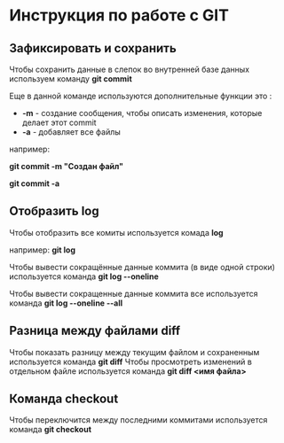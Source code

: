 # Инструкция по работе с GIT
 
## Зафиксировать и сохранить

Чтобы сохранить данные в слепок во внутренней базе данных используем команду  **git commit**

Еще в данной команде используются дополнительные функции это :
* **-m** - создание сообщения, чтобы описать изменения, которые делает этот commit
* **-a** - добавляет все файлы 

например:

**git commit -m "Создан файл"**

**git commit -a**

## Отобразить log
Чтобы отобразить все комиты используется комада **log**

например: **git log**

Чтобы вывести сокращённые данные коммита (в виде одной строки) используется команда **git log --oneline**

Чтобы вывести сокращенные данные коммита все используется команда **git log --oneline --all**

## Разница между файлами diff

Чтобы показать разницу между текущим файлом и сохраненным используется команда **git diff**
Чтобы просмотреть изменений в отдельном файле используется команда **git diff <имя файла>**
## Команда checkout

Чтобы переключится между последними коммитами используется команда **git checkout**








